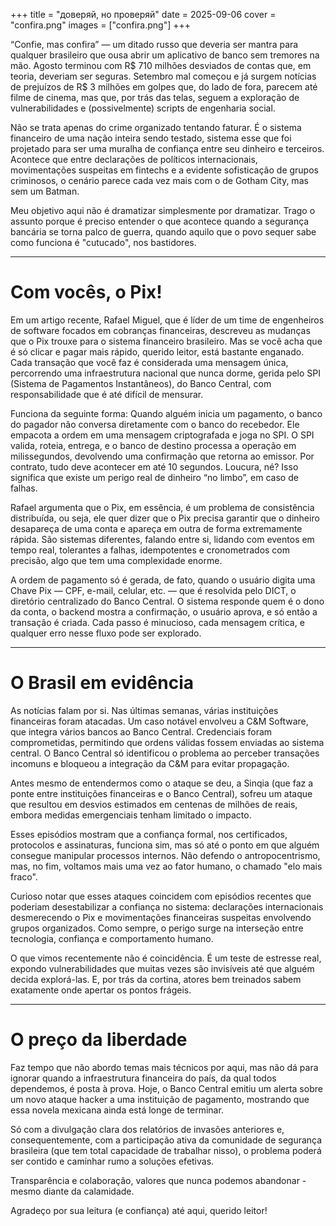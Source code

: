 +++
title = "доверяй, но проверяй"
date = 2025-09-06
cover = "confira.png"
images = ["confira.png"]
+++

“Confie, mas confira” — um ditado russo que deveria ser mantra para qualquer brasileiro que ousa abrir um aplicativo de banco sem tremores na mão. Agosto terminou com R$ 710 milhões desviados de contas que, em teoria, deveriam ser seguras. Setembro mal começou e já surgem notícias de prejuízos de R$ 3 milhões em golpes que, do lado de fora, parecem até filme de cinema, mas que, por trás das telas, seguem a exploração de vulnerabilidades e (possivelmente) scripts de engenharia social.

Não se trata apenas do crime organizado tentando faturar. É o sistema financeiro de uma nação inteira sendo testado, sistema esse que foi projetado para ser uma muralha de confiança entre seu dinheiro e terceiros. Acontece que entre declarações de políticos internacionais, movimentações suspeitas em fintechs e a evidente sofisticação de grupos criminosos, o cenário parece cada vez mais com o de Gotham City, mas sem um Batman.

Meu objetivo aqui não é dramatizar simplesmente por dramatizar. Trago o assunto porque é preciso entender o que acontece quando a segurança bancária se torna palco de guerra, quando aquilo que o povo sequer sabe como funciona é "cutucado", nos bastidores.

---

# Com vocês, o Pix!

Em um artigo recente, Rafael Miguel, que é líder de um time de engenheiros de software focados em cobranças financeiras, descreveu as mudanças que o Pix trouxe para o sistema financeiro brasileiro. Mas se você acha que é só clicar e pagar mais rápido, querido leitor, está bastante enganado. Cada transação que você faz é considerada uma mensagem única, percorrendo uma infraestrutura nacional que nunca dorme, gerida pelo SPI (Sistema de Pagamentos Instantâneos), do Banco Central, com responsabilidade que é até difícil de mensurar.

Funciona da seguinte forma: Quando alguém inicia um pagamento, o banco do pagador não conversa diretamente com o banco do recebedor. Ele empacota a ordem em uma mensagem criptografada e joga no SPI. O SPI valida, roteia, entrega, e o banco de destino processa a operação em milissegundos, devolvendo uma confirmação que retorna ao emissor. Por contrato, tudo deve acontecer em até 10 segundos. Loucura, né? Isso significa que existe um perigo real de dinheiro “no limbo”, em caso de falhas.

Rafael argumenta que o Pix, em essência, é um problema de consistência distribuída, ou seja, ele quer dizer que o Pix precisa garantir que o dinheiro desapareça de uma conta e apareça em outra de forma extremamente rápida. São sistemas diferentes, falando entre si, lidando com eventos em tempo real, tolerantes a falhas, idempotentes e cronometrados com precisão, algo que tem uma complexidade enorme.

A ordem de pagamento só é gerada, de fato, quando o usuário digita uma Chave Pix — CPF, e-mail, celular, etc. — que é resolvida pelo DICT, o diretório centralizado do Banco Central. O sistema responde quem é o dono da conta, o backend mostra a confirmação, o usuário aprova, e só então a transação é criada. Cada passo é minucioso, cada mensagem crítica, e qualquer erro nesse fluxo pode ser explorado.

---

# O Brasil em evidência

As notícias falam por si. Nas últimas semanas, várias instituições financeiras foram atacadas. Um caso notável envolveu a C&M Software, que integra vários bancos ao Banco Central. Credenciais foram comprometidas, permitindo que ordens válidas fossem enviadas ao sistema central. O Banco Central só identificou o problema ao perceber transações incomuns e bloqueou a integração da C&M para evitar propagação.  

Antes mesmo de entendermos como o ataque se deu, a Sinqia (que faz a ponte entre instituições financeiras e o Banco Central), sofreu um ataque que resultou em desvios estimados em centenas de milhões de reais, embora medidas emergenciais tenham limitado o impacto.  

Esses episódios mostram que a confiança formal, nos certificados, protocolos e assinaturas,  funciona sim, mas só até o ponto em que alguém consegue manipular processos internos. Não defendo o antropocentrismo, mas, no fim, voltamos mais uma vez ao fator humano, o chamado "elo mais fraco".  

Curioso notar que esses ataques coincidem com episódios recentes que poderiam desestabilizar a confiança no sistema: declarações internacionais desmerecendo o Pix e movimentações financeiras suspeitas envolvendo grupos organizados. Como sempre, o perigo surge na interseção entre tecnologia, confiança e comportamento humano.

O que vimos recentemente não é coincidência. É um teste de estresse real, expondo vulnerabilidades que muitas vezes são invisíveis até que alguém decida explorá-las. E, por trás da cortina, atores bem treinados sabem exatamente onde apertar os pontos frágeis.

---

# O preço da liberdade

Faz tempo que não abordo temas mais técnicos por aqui, mas não dá para ignorar quando a infraestrutura financeira do país, da qual todos dependemos, é posta à prova. Hoje, o Banco Central emitiu um alerta sobre um novo ataque hacker a uma instituição de pagamento, mostrando que essa novela mexicana ainda está longe de terminar.   

Só com a divulgação clara dos relatórios de invasões anteriores e, consequentemente, com a participação ativa da comunidade de segurança brasileira (que tem total capacidade de trabalhar nisso), o problema poderá ser contido e caminhar rumo a soluções efetivas.   

Transparência e colaboração, valores que nunca podemos abandonar - mesmo diante da calamidade.

Agradeço por sua leitura (e confiança) até aqui, querido leitor!